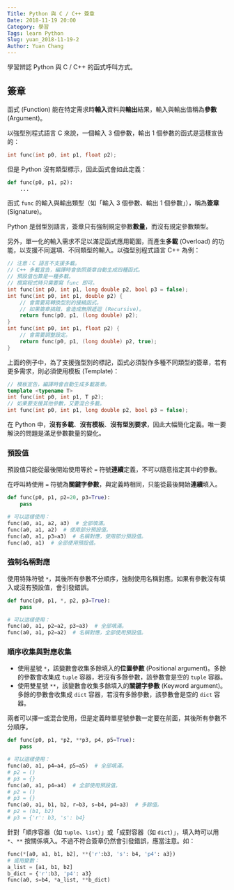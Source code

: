 ```yaml
---
Title: Python 與 C / C++ 簽章
Date: 2018-11-19 20:00
Category: 學習
Tags: learn Python
Slug: yuan_2018-11-19-2
Author: Yuan Chang
---
```


學習辨認 Python 與 C / C++ 的函式呼叫方式。

<!-- PELICAN_END_SUMMARY -->

簽章
---

函式 (Function) 能在特定需求時**輸入**資料與**輸出**結果，輸入與輸出值稱為**參數** (Argument)。

以強型別程式語言 C 來說，一個輸入 3 個參數，輸出 1 個參數的函式是這樣宣告的：

```c
int func(int p0, int p1, float p2);
```

但是 Python 沒有類型標示，因此函式會如此定義：

```python
def func(p0, p1, p2):
    ...
```

函式 `func` 的輸入與輸出類型（如「輸入 3 個參數、輸出 1 個參數」），稱為**簽章** (Signature)。

Python 是弱型別語言，簽章只有強制規定參數**數量**，而沒有規定參數類型。

另外，單一化的輸入需求不足以滿足函式應用範圍，而產生**多載** (Overload) 的功能，以支援不同選項、不同類型的輸入。以強型別程式語言 C++ 為例：

```c++
// 注意：C 語言不支援多載。
// C++ 多載宣告，編譯時會依照簽章自動生成四種函式。
// 預設值也算是一種多載。
// 撰寫程式時只需要寫 func 即可。
int func(int p0, int p1, long double p2, bool p3 = false);
int func(int p0, int p1, double p2) {
    // 會需要寫轉換型別的接繞函式。
    // 如果簽章搞錯，會造成無限遞迴 (Recursive)。
    return func(p0, p1, (long double) p2);
}
int func(int p0, int p1, float p2) {
    // 會需要調整設定。
    return func(p0, p1, (long double) p2, true);
}
```

上面的例子中，為了支援強型別的標記，函式必須製作多種不同類型的簽章，若有更多需求，則必須使用模板 (Template)：

```c++
// 模板宣告，編譯時會自動生成多載簽章。
template <typename T>
int func(int p0, int p1, T p2);
// 如果要支援其他參數，又要混合多載。
int func(int p0, int p1, long double p2, bool p3 = false);
```

在 Python 中，**沒有多載**、**沒有模板**、**沒有型別要求**，因此大幅簡化定義。唯一要解決的問題是滿足參數數量的變化。

### 預設值

預設值只能從最後開始使用等於 `=` 符號**連續**定義，不可以隨意指定其中的參數。

在呼叫時使用 `=` 符號為**關鍵字參數**，與定義時相同，只能從最後開始**連續**填入。

```python
def func(p0, p1, p2=20, p3=True):
    pass

# 可以這樣使用：
func(a0, a1, a2, a3)  # 全部填滿。
func(a0, a1, a2)  # 使用部分預設值。
func(a0, a1, p3=a3)  # 名稱對應，使用部分預設值。
func(a0, a1)  # 全部使用預設值。
```

### 強制名稱對應

使用特殊符號 `*`，其後所有參數不分順序，強制使用名稱對應。如果有參數沒有填入或沒有預設值，會引發錯誤。

```python
def func(p0, p1, *, p2, p3=True):
    pass

# 可以這樣使用：
func(a0, a1, p2=a2, p3=a3)  # 全部填滿。
func(a0, a1, p2=a2)  # 名稱對應，全部使用預設值。
```

### 順序收集與對應收集

+ 使用星號 `*`，該變數會收集多餘填入的**位置參數** (Positional argument)。多餘的參數會收集成 `tuple` 容器，若沒有多餘參數，該參數會是空的 `tuple` 容器。
+ 使用雙星號 `**`，該變數會收集多餘填入的**關鍵字參數** (Keyword argument)。多餘的參數會收集成 `dict` 容器，若沒有多餘參數，該參數會是空的 `dict` 容器。

兩者可以擇一或混合使用，但是定義時單星號參數一定要在前面，其後所有參數不分順序。

```python
def func(p0, p1, *p2, **p3, p4, p5=True):
    pass

# 可以這樣使用：
func(a0, a1, p4=a4, p5=a5)  # 全部填滿。
# p2 = ()
# p3 = {}
func(a0, a1, p4=a4)  # 全部使用預設值。
# p2 = ()
# p3 = {}
func(a0, a1, b1, b2, r=b3, s=b4, p4=a3)  # 多餘值。
# p2 = (b1, b2)
# p3 = {'r': b3, 's': b4}
```

針對「順序容器（如 `tuple`、`list`）」或「成對容器（如 `dict`）」，填入時可以用 `*`、`**` 按關係填入。不過不符合簽章仍然會引發錯誤，應當注意。如：

```python
func(*[a0, a1, b1, b2], **{'r':b3, 's': b4, 'p4': a3})
# 或用變數：
a_list = [a1, b1, b2]
b_dict = {'r':b3, 'p4': a3}
func(a0, s=b4, *a_list, **b_dict)
```
